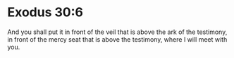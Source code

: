# Exodus 30:6

And you shall put it in front of the veil that is above the ark of the testimony, in front of the mercy seat that is above the testimony, where I will meet with you.
